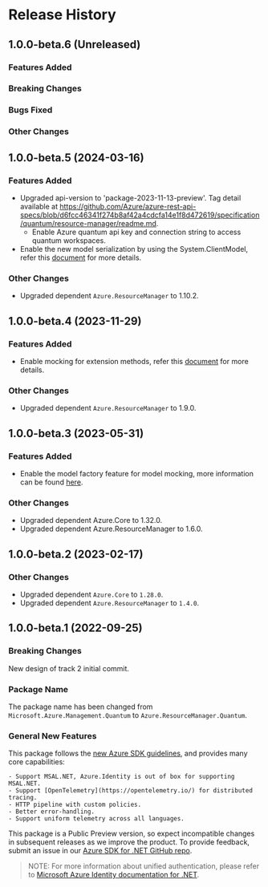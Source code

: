 # Release History

## 1.0.0-beta.6 (Unreleased)

### Features Added

### Breaking Changes

### Bugs Fixed

### Other Changes

## 1.0.0-beta.5 (2024-03-16)

### Features Added

- Upgraded api-version to 'package-2023-11-13-preview'. Tag detail available at https://github.com/Azure/azure-rest-api-specs/blob/d6fcc46341f274b8af42a4cdcfa14e1f8d472619/specification/quantum/resource-manager/readme.md.
    - Enable Azure quantum api key and connection string to access quantum workspaces.
- Enable the new model serialization by using the System.ClientModel, refer this [document](https://aka.ms/azsdk/net/mrw) for more details.

### Other Changes

- Upgraded dependent `Azure.ResourceManager` to 1.10.2.

## 1.0.0-beta.4 (2023-11-29)

### Features Added

- Enable mocking for extension methods, refer this [document](https://aka.ms/azsdk/net/mocking) for more details.

### Other Changes

- Upgraded dependent `Azure.ResourceManager` to 1.9.0.

## 1.0.0-beta.3 (2023-05-31)

### Features Added

- Enable the model factory feature for model mocking, more information can be found [here](https://azure.github.io/azure-sdk/dotnet_introduction.html#dotnet-mocking-factory-builder).

### Other Changes

- Upgraded dependent Azure.Core to 1.32.0.
- Upgraded dependent Azure.ResourceManager to 1.6.0.

## 1.0.0-beta.2 (2023-02-17)

### Other Changes

- Upgraded dependent `Azure.Core` to `1.28.0`.
- Upgraded dependent `Azure.ResourceManager` to `1.4.0`.

## 1.0.0-beta.1 (2022-09-25)

### Breaking Changes

New design of track 2 initial commit.

### Package Name

The package name has been changed from `Microsoft.Azure.Management.Quantum` to `Azure.ResourceManager.Quantum`.

### General New Features

This package follows the [new Azure SDK guidelines](https://azure.github.io/azure-sdk/general_introduction.html), and provides many core capabilities:

    - Support MSAL.NET, Azure.Identity is out of box for supporting MSAL.NET.
    - Support [OpenTelemetry](https://opentelemetry.io/) for distributed tracing.
    - HTTP pipeline with custom policies.
    - Better error-handling.
    - Support uniform telemetry across all languages.

This package is a Public Preview version, so expect incompatible changes in subsequent releases as we improve the product. To provide feedback, submit an issue in our [Azure SDK for .NET GitHub repo](https://github.com/Azure/azure-sdk-for-net/issues).

> NOTE: For more information about unified authentication, please refer to [Microsoft Azure Identity documentation for .NET](https://docs.microsoft.com//dotnet/api/overview/azure/identity-readme?view=azure-dotnet).
